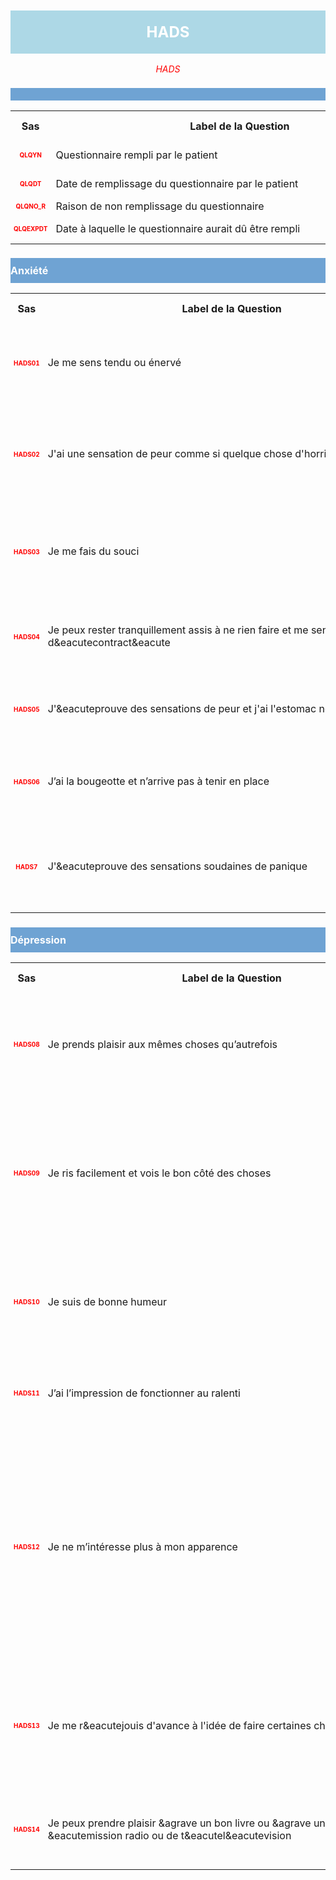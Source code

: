 <H1 style='background-color: #add8e6; color: white; width: 100%; text-align: center; padding: 20px 0; font-size: 24px; font-weight: bold;'>HADS</H1>
<div style='color: red; text-align: center; font-style: italic;'>HADS</div>

<h2 style='background-color: #6fa3d3; color: white; width: 100%; text-align: left; padding: 10px 0; font-size: 16px; font-weight: bold;'>
          </h2>
<table style='width:100%;'>
<tr>
<th style='width:50px; text-align:center;'><strong>Sas</strong></th>
<th style='width:600px; text-align:center;'><strong>&nbsp;&nbsp;&nbsp;&nbsp;&nbsp;&nbsp;&nbsp;&nbsp;&nbsp;&nbsp;&nbsp;&nbsp;&nbsp;&nbsp;&nbsp;&nbsp;&nbsp;&nbsp;&nbsp;&nbsp;&nbsp;&nbsp;&nbsp;&nbsp;&nbsp;&nbsp;&nbsp;&nbsp;&nbsp;&nbsp;&nbsp;&nbsp;&nbsp;&nbsp;&nbsp;&nbsp;&nbsp;&nbsp;&nbsp;&nbsp;&nbsp;&nbsp;&nbsp;&nbsp;&nbsp;&nbsp;&nbsp;&nbsp;&nbsp;&nbsp;Label&nbsp;de&nbsp;la&nbsp;Question&nbsp;&nbsp;&nbsp;&nbsp;&nbsp;&nbsp;&nbsp;&nbsp;&nbsp;&nbsp;&nbsp;&nbsp;&nbsp;&nbsp;&nbsp;&nbsp;&nbsp;&nbsp;&nbsp;&nbsp;&nbsp;&nbsp;&nbsp;&nbsp;&nbsp;&nbsp;&nbsp;&nbsp;&nbsp;&nbsp;&nbsp;&nbsp;&nbsp;&nbsp;&nbsp;&nbsp;&nbsp;&nbsp;&nbsp;&nbsp;&nbsp;&nbsp;&nbsp;&nbsp;&nbsp;&nbsp;&nbsp;&nbsp;&nbsp;&nbsp;</strong></th>
<th style='width:300px; text-align:center;'><strong>&nbsp;&nbsp;&nbsp;&nbsp;&nbsp;&nbsp;&nbsp;&nbsp;Réponses possibles&nbsp;&nbsp;&nbsp;&nbsp;&nbsp;&nbsp;&nbsp;&nbsp;</strong></th>
</tr>
<tr>
 <tr> 
<td style='width:50px; text-align:center; color:red; font-size: 10px;'> <b> QLQYN </b></td> 
  <td style='width:600px; text-align:left;'> Questionnaire rempli par le patient   </td>
 <td style='width:300px; text-align:center;'>   🔘 1 - <b>Yes</b> <br> 🔘 0 - <b>No</b> <br> </td> 
 </tr>
 <tr> 
<td style='width:50px; text-align:center; color:red; font-size: 10px;'> <b> QLQDT </b></td> 
  <td style='width:600px; text-align:left;'> Date de remplissage du questionnaire par le patient   </td>
 <td style='width:300px; text-align:center;'>   DD/MM/YYYY 📅 </td> 
 </tr>
 <tr> 
<td style='width:50px; text-align:center; color:red; font-size: 10px;'> <b> QLQNO_R </b></td> 
  <td style='width:600px; text-align:left;'> Raison de non remplissage du questionnaire   </td>
 <td style='width:300px; text-align:center;'>  TXT </td> 
 </tr>
 <tr> 
<td style='width:50px; text-align:center; color:red; font-size: 10px;'> <b> QLQEXPDT </b></td> 
  <td style='width:600px; text-align:left;'> Date à laquelle le questionnaire aurait dû être rempli   </td>
 <td style='width:300px; text-align:center;'>   DD/MM/YYYY 📅 </td> 
 </tr>
</table>
<h2 style='background-color: #6fa3d3; color: white; width: 100%; text-align: left; padding: 10px 0; font-size: 16px; font-weight: bold;'>Anxiété</h2>
<table style='width:100%;'>
<tr>
<th style='width:50px; text-align:center;'><strong>Sas</strong></th>
<th style='width:600px; text-align:center;'><strong>&nbsp;&nbsp;&nbsp;&nbsp;&nbsp;&nbsp;&nbsp;&nbsp;&nbsp;&nbsp;&nbsp;&nbsp;&nbsp;&nbsp;&nbsp;&nbsp;&nbsp;&nbsp;&nbsp;&nbsp;&nbsp;&nbsp;&nbsp;&nbsp;&nbsp;&nbsp;&nbsp;&nbsp;&nbsp;&nbsp;&nbsp;&nbsp;&nbsp;&nbsp;&nbsp;&nbsp;&nbsp;&nbsp;&nbsp;&nbsp;&nbsp;&nbsp;&nbsp;&nbsp;&nbsp;&nbsp;&nbsp;&nbsp;&nbsp;&nbsp;Label&nbsp;de&nbsp;la&nbsp;Question&nbsp;&nbsp;&nbsp;&nbsp;&nbsp;&nbsp;&nbsp;&nbsp;&nbsp;&nbsp;&nbsp;&nbsp;&nbsp;&nbsp;&nbsp;&nbsp;&nbsp;&nbsp;&nbsp;&nbsp;&nbsp;&nbsp;&nbsp;&nbsp;&nbsp;&nbsp;&nbsp;&nbsp;&nbsp;&nbsp;&nbsp;&nbsp;&nbsp;&nbsp;&nbsp;&nbsp;&nbsp;&nbsp;&nbsp;&nbsp;&nbsp;&nbsp;&nbsp;&nbsp;&nbsp;&nbsp;&nbsp;&nbsp;&nbsp;&nbsp;</strong></th>
<th style='width:300px; text-align:center;'><strong>&nbsp;&nbsp;&nbsp;&nbsp;&nbsp;&nbsp;&nbsp;&nbsp;Réponses possibles&nbsp;&nbsp;&nbsp;&nbsp;&nbsp;&nbsp;&nbsp;&nbsp;</strong></th>
</tr>
<tr>
 <tr> 
<td style='width:50px; text-align:center; color:red; font-size: 10px;'> <b> HADS01 </b></td> 
  <td style='width:600px; text-align:left;'> Je me sens tendu ou énervé   </td>
 <td style='width:300px; text-align:center;'>   🔘 3 - <b>la plupart du temps</b> <br> 🔘 2 - <b>souvent</b> <br> 🔘 1 - <b>de temps en temps</b> <br> 🔘 0 - <b>jamais</b> <br> </td> 
 </tr>
 <tr> 
<td style='width:50px; text-align:center; color:red; font-size: 10px;'> <b> HADS02 </b></td> 
  <td style='width:600px; text-align:left;'> J'ai une sensation de peur comme si quelque chose d&apos;horrible allait m&apos;arriver   </td>
 <td style='width:300px; text-align:center;'>   🔘 3 - <b>oui, très nettement</b> <br> 🔘 2 - <b>oui, mais ce n’est pas grave</b> <br> 🔘 1 - <b>un peu, mais cela ne m’inquiète pas</b> <br> 🔘 0 - <b>pas du tout</b> <br> </td> 
 </tr>
 <tr> 
<td style='width:50px; text-align:center; color:red; font-size: 10px;'> <b> HADS03 </b></td> 
  <td style='width:600px; text-align:left;'> Je me fais du souci   </td>
 <td style='width:300px; text-align:center;'>   🔘 3 - <b>très souvent</b> <br> 🔘 2 - <b>assez souvent</b> <br> 🔘 1 - <b>occasionnellement</b> <br> 🔘 0 - <b>très occasionnellement</b> <br> </td> 
 </tr>
 <tr> 
<td style='width:50px; text-align:center; color:red; font-size: 10px;'> <b> HADS04 </b></td> 
  <td style='width:600px; text-align:left;'> Je peux rester tranquillement assis à ne rien faire et me sentir d&amp;eacutecontract&amp;eacute   </td>
 <td style='width:300px; text-align:center;'>   🔘 0 - <b>oui, quoi qu’il arrive</b> <br> 🔘 1 - <b>oui, en général</b> <br> 🔘 2 - <b>rarement</b> <br> 🔘 3 - <b>jamais</b> <br> </td> 
 </tr>
 <tr> 
<td style='width:50px; text-align:center; color:red; font-size: 10px;'> <b> HADS05 </b></td> 
  <td style='width:600px; text-align:left;'> J'&amp;eacuteprouve des sensations de peur et j'ai l'estomac nou&amp;eacute   </td>
 <td style='width:300px; text-align:center;'>   🔘 0 - <b>jamais</b> <br> 🔘 1 - <b>parfois</b> <br> 🔘 2 - <b>assez souvent</b> <br> 🔘 3 - <b>très souvent</b> <br> </td> 
 </tr>
 <tr> 
<td style='width:50px; text-align:center; color:red; font-size: 10px;'> <b> HADS06 </b></td> 
  <td style='width:600px; text-align:left;'> J’ai la bougeotte et n’arrive pas à tenir en place   </td>
 <td style='width:300px; text-align:center;'>   🔘 3 - <b>oui, c’est tout à fait le cas</b> <br> 🔘 2 - <b>un peu</b> <br> 🔘 1 - <b>pas tellement</b> <br> 🔘 0 - <b>pas du tout</b> <br> </td> 
 </tr>
 <tr> 
<td style='width:50px; text-align:center; color:red; font-size: 10px;'> <b> HADS7 </b></td> 
  <td style='width:600px; text-align:left;'> J'&amp;eacuteprouve des sensations soudaines de panique   </td>
 <td style='width:300px; text-align:center;'>   🔘 3 - <b>vraiment très souvent</b> <br> 🔘 2 - <b>assez souvent</b> <br> 🔘 1 - <b>pas très souvent</b> <br> 🔘 0 - <b>jamais</b> <br> </td> 
 </tr>
</table>
<h2 style='background-color: #6fa3d3; color: white; width: 100%; text-align: left; padding: 10px 0; font-size: 16px; font-weight: bold;'>Dépression</h2>
<table style='width:100%;'>
<tr>
<th style='width:50px; text-align:center;'><strong>Sas</strong></th>
<th style='width:600px; text-align:center;'><strong>&nbsp;&nbsp;&nbsp;&nbsp;&nbsp;&nbsp;&nbsp;&nbsp;&nbsp;&nbsp;&nbsp;&nbsp;&nbsp;&nbsp;&nbsp;&nbsp;&nbsp;&nbsp;&nbsp;&nbsp;&nbsp;&nbsp;&nbsp;&nbsp;&nbsp;&nbsp;&nbsp;&nbsp;&nbsp;&nbsp;&nbsp;&nbsp;&nbsp;&nbsp;&nbsp;&nbsp;&nbsp;&nbsp;&nbsp;&nbsp;&nbsp;&nbsp;&nbsp;&nbsp;&nbsp;&nbsp;&nbsp;&nbsp;&nbsp;&nbsp;Label&nbsp;de&nbsp;la&nbsp;Question&nbsp;&nbsp;&nbsp;&nbsp;&nbsp;&nbsp;&nbsp;&nbsp;&nbsp;&nbsp;&nbsp;&nbsp;&nbsp;&nbsp;&nbsp;&nbsp;&nbsp;&nbsp;&nbsp;&nbsp;&nbsp;&nbsp;&nbsp;&nbsp;&nbsp;&nbsp;&nbsp;&nbsp;&nbsp;&nbsp;&nbsp;&nbsp;&nbsp;&nbsp;&nbsp;&nbsp;&nbsp;&nbsp;&nbsp;&nbsp;&nbsp;&nbsp;&nbsp;&nbsp;&nbsp;&nbsp;&nbsp;&nbsp;&nbsp;&nbsp;</strong></th>
<th style='width:300px; text-align:center;'><strong>&nbsp;&nbsp;&nbsp;&nbsp;&nbsp;&nbsp;&nbsp;&nbsp;Réponses possibles&nbsp;&nbsp;&nbsp;&nbsp;&nbsp;&nbsp;&nbsp;&nbsp;</strong></th>
</tr>
<tr>
 <tr> 
<td style='width:50px; text-align:center; color:red; font-size: 10px;'> <b> HADS08 </b></td> 
  <td style='width:600px; text-align:left;'> Je prends plaisir aux mêmes choses qu’autrefois   </td>
 <td style='width:300px; text-align:center;'>   🔘 0 - <b>oui, tout autant</b> <br> 🔘 1 - <b>pas autant</b> <br> 🔘 2 - <b>un peu seulement</b> <br> 🔘 3 - <b>presque plus</b> <br> </td> 
 </tr>
 <tr> 
<td style='width:50px; text-align:center; color:red; font-size: 10px;'> <b> HADS09 </b></td> 
  <td style='width:600px; text-align:left;'> Je ris facilement et vois le bon côté des choses   </td>
 <td style='width:300px; text-align:center;'>   🔘 3 - <b>autant que par le passé</b> <br> 🔘 2 - <b>plus autant qu’avant</b> <br> 🔘 1 - <b>vraiment moins qu’avant</b> <br> 🔘 0 - <b>plus du tout</b> <br> </td> 
 </tr>
 <tr> 
<td style='width:50px; text-align:center; color:red; font-size: 10px;'> <b> HADS10 </b></td> 
  <td style='width:600px; text-align:left;'> Je suis de bonne humeur   </td>
 <td style='width:300px; text-align:center;'>   🔘 3 - <b>jamais</b> <br> 🔘 2 - <b>rarement</b> <br> 🔘 1 - <b>assez souvent</b> <br> 🔘 0 - <b>la plupart du temps</b> <br> </td> 
 </tr>
 <tr> 
<td style='width:50px; text-align:center; color:red; font-size: 10px;'> <b> HADS11 </b></td> 
  <td style='width:600px; text-align:left;'> J’ai l’impression de fonctionner au ralenti   </td>
 <td style='width:300px; text-align:center;'>   🔘 3 - <b>presque toujours</b> <br> 🔘 2 - <b>très souvent</b> <br> 🔘 1 - <b>parfois</b> <br> 🔘 0 - <b>jamais</b> <br> </td> 
 </tr>
 <tr> 
<td style='width:50px; text-align:center; color:red; font-size: 10px;'> <b> HADS12 </b></td> 
  <td style='width:600px; text-align:left;'> Je ne m’intéresse plus à mon apparence   </td>
 <td style='width:300px; text-align:center;'>   🔘 3 - <b>plus du tout</b> <br> 🔘 2 - <b>je n’y accorde pas autant d’attention que je le devrais</b> <br> 🔘 1 - <b>il se peut que je n’y fasse plus autant attention</b> <br> 🔘 0 - <b>j’y prête autant d’attention que par le passé</b> <br> </td> 
 </tr>
 <tr> 
<td style='width:50px; text-align:center; color:red; font-size: 10px;'> <b> HADS13 </b></td> 
  <td style='width:600px; text-align:left;'> Je me r&amp;eacutejouis d'avance à l'idée de faire certaines choses   </td>
 <td style='width:300px; text-align:center;'>   🔘 0 - <b>autant qu’auparavant</b> <br> 🔘 1 - <b>un peu moins qu’avant</b> <br> 🔘 2 - <b>bien moins qu’avant</b> <br> 🔘 3 - <b>presque jamais</b> <br> </td> 
 </tr>
 <tr> 
<td style='width:50px; text-align:center; color:red; font-size: 10px;'> <b> HADS14 </b></td> 
  <td style='width:600px; text-align:left;'> Je peux prendre plaisir &amp;agrave un bon livre ou &amp;agrave une bonne &amp;eacutemission radio ou de t&amp;eacutel&amp;eacutevision   </td>
 <td style='width:300px; text-align:center;'>   🔘 0 - <b>souvent</b> <br> 🔘 1 - <b>parfois</b> <br> 🔘 2 - <b>rarement</b> <br> 🔘 3 - <b>très rarement</b> <br> </td> 
 </tr>
</table>
